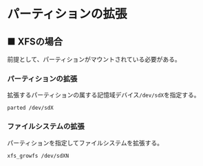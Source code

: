 # パーティションの拡張
## ■ XFSの場合
前提として、パーティションがマウントされている必要がある。
### パーティションの拡張
拡張するパーティションの属する記憶域デバイス`/dev/sdX`を指定する。
```
parted /dev/sdX
```

### ファイルシステムの拡張
パーティションを指定してファイルシステムを拡張する。
```
xfs_growfs /dev/sdXN
```
